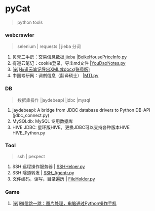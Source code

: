 # pyCat
> python tools

### webcrawler
 > selenium | requests | jieba 分词
1. 贝壳二手房：交易信息数据,jieba |[BeikeHousePriceInfo.py](/com/pycat/webcrawler/BeikeHousePriceInfo.py)
2. 有道云笔记：cookie登录，导出md文件 |[YouDaoNotes.py](/com/pycat/webcrawler/YouDaoNotes.py)
3. [[转]有道云笔记导出XML或docx(账号版) ](https://github.com/wesley2012/YoudaoNoteExport)
4. 中国考研网：调剂信息（翻译硕士） |[MTI.py](/com/pycat/webcrawler/MTI.py)

### DB
> 数据库操作 |jaydebeapi |jdbc |mysql
1. jaydebeapi: A bridge from JDBC database drivers to Python DB-API (jdbc_connect.py)
2. MySQLdb: MySQL 专用数据库
3. HIVE JDBC: 星环版HIVE，更换JDBC可以支持各种版本HIVE  HIVE_Python.py

### Tool
> ssh | pexpect
1. SSH 远程操作服务器 | [SSHHelper.py](com/pycat/tools/SSHHelper.py)
2. SSH 隧道转发  | [SSH_Agentr.py](com/pycat/tools/SSH_Agentr.py)
3. 文件编码，读写，目录遍历  | [FileHolder.py](/com/pycat/tools/FileHolder.py)

### Game
1. [[转]微信跳一跳：图片处理，电脑通过Python操作手机](/com/pycat/game/wechat_jump/README.md)


